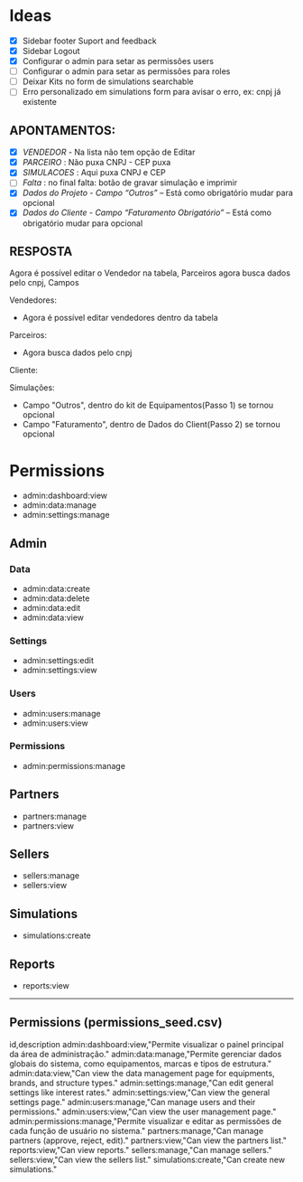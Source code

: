# Ideas

- [X] Sidebar footer Suport and feedback
- [X] Sidebar Logout
- [X] Configurar o admin para setar as permissões users
- [ ] Configurar o admin para setar as permissões para roles
- [ ] Deixar Kits no form de simulations searchable
- [ ] Erro personalizado em simulations form para avisar o erro, ex: cnpj já existente

## APONTAMENTOS:

- [X] *VENDEDOR* - Na lista não tem opção de Editar
- [X] *PARCEIRO* : Não puxa CNPJ - CEP puxa
- [X] *SIMULACOES* : Aqui puxa CNPJ e CEP
- [ ] *Falta* : no final falta: botão de gravar simulação e imprimir
- [X] *Dados do Projeto* - *Campo “Outros”* – Está como obrigatório mudar para opcional
- [X] *Dados do Cliente* - *Campo “Faturamento Obrigatório”* – Está como obrigatório mudar para opcional

## RESPOSTA
Agora é possível editar o Vendedor na tabela, Parceiros agora busca dados pelo cnpj, Campos

Vendedores:
- Agora é possível editar vendedores dentro da tabela

Parceiros:
- Agora busca dados pelo cnpj

Cliente:
<!-- - É criado um cliente novo com os dados do Passo 2 do formulário de nova simulação -->

Simulações:
- Campo "Outros", dentro do kit de Equipamentos(Passo 1) se tornou opcional
- Campo "Faturamento", dentro de Dados do Client(Passo 2) se tornou opcional
<!-- - Usamos os Dados do Client(Passo 2) para criar um cliente novo automaticamente, porém agora é obrigatório inserir uma senha dentro do formulário -->

# Permissions
- admin:dashboard:view
- admin:data:manage
- admin:settings:manage

## Admin

### Data
- admin:data:create
- admin:data:delete
- admin:data:edit
- admin:data:view

### Settings
- admin:settings:edit
- admin:settings:view

### Users
- admin:users:manage
- admin:users:view

### Permissions
- admin:permissions:manage

## Partners
- partners:manage
- partners:view

## Sellers
- sellers:manage
- sellers:view

## Simulations
- simulations:create

## Reports
- reports:view

---


## Permissions (permissions_seed.csv)
id,description
admin:dashboard:view,"Permite visualizar o painel principal da área de administração."
admin:data:manage,"Permite gerenciar dados globais do sistema, como equipamentos, marcas e tipos de estrutura."
admin:data:view,"Can view the data management page for equipments, brands, and structure types."
admin:settings:manage,"Can edit general settings like interest rates."
admin:settings:view,"Can view the general settings page."
admin:users:manage,"Can manage users and their permissions."
admin:users:view,"Can view the user management page."
admin:permissions:manage,"Permite visualizar e editar as permissões de cada função de usuário no sistema."
partners:manage,"Can manage partners (approve, reject, edit)."
partners:view,"Can view the partners list."
reports:view,"Can view reports."
sellers:manage,"Can manage sellers."
sellers:view,"Can view the sellers list."
simulations:create,"Can create new simulations."
